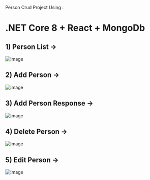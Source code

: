 Person Crud Project Using :
<h1>.NET Core 8  + React + MongoDb</h1>
 
<h2>1) Person List -></h2>

![image](https://github.com/ari23yan/CrudRestApiWithDotNetCore8/assets/100488798/45cfbcd5-bb35-4b44-b594-d3c30b72fba8)

<h2>2) Add Person -></h2>

![image](https://github.com/ari23yan/CrudRestApiWithDotNetCore8/assets/100488798/ee076e97-983c-41e5-8642-87706f033cc6)

<h2>3) Add Person Response -></h2>

![image](https://github.com/ari23yan/CrudRestApiWithDotNetCore8/assets/100488798/d3d27d8b-cc50-422c-919f-54e8dae4f578)

<h2>4) Delete Person -></h2>

![image](https://github.com/ari23yan/CrudRestApiWithDotNetCore8/assets/100488798/d5884820-0e97-4458-b092-d943abb742b6)

<h2>5) Edit Person -></h2>

![image](https://github.com/ari23yan/CrudRestApiWithDotNetCore8/assets/100488798/f603588b-cea9-4889-bc6e-d672776566e1)





